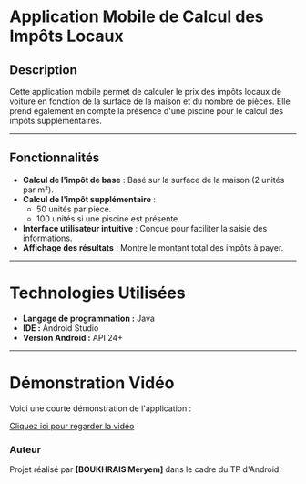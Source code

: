 # Application Mobile de Calcul des Impôts Locaux

## Description
Cette application mobile permet de calculer le prix des impôts locaux de voiture en fonction de la surface de la maison et du nombre de pièces. Elle prend également en compte la présence d'une piscine pour le calcul des impôts supplémentaires.


---
## Fonctionnalités

- **Calcul de l'impôt de base** : Basé sur la surface de la maison (2 unités par m²).
- **Calcul de l'impôt supplémentaire** : 
  - 50 unités par pièce.
  - 100 unités si une piscine est présente.
- **Interface utilisateur intuitive** : Conçue pour faciliter la saisie des informations.
- **Affichage des résultats** : Montre le montant total des impôts à payer.

---
# Technologies Utilisées

- **Langage de programmation :** Java
- **IDE :** Android Studio
- **Version Android :** API 24+ 

---
# Démonstration Vidéo

Voici une courte démonstration de l'application :

[Cliquez ici pour regarder la vidéo](https://drive.google.com/file/d/1hVQN4olV2s02Ga6GEwDIjrwARZRCimo-/view?usp=drive_link)


### Auteur
Projet réalisé par **[BOUKHRAIS Meryem]** dans le cadre du TP d'Android.
